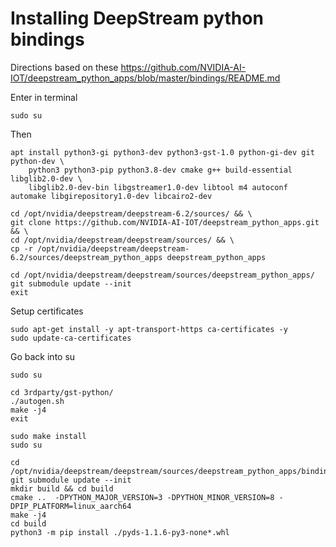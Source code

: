 # Installing DeepStream python bindings
Directions based on these https://github.com/NVIDIA-AI-IOT/deepstream_python_apps/blob/master/bindings/README.md

Enter in terminal
```
sudo su
```

Then
```
apt install python3-gi python3-dev python3-gst-1.0 python-gi-dev git python-dev \
    python3 python3-pip python3.8-dev cmake g++ build-essential libglib2.0-dev \
    libglib2.0-dev-bin libgstreamer1.0-dev libtool m4 autoconf automake libgirepository1.0-dev libcairo2-dev
```


```
cd /opt/nvidia/deepstream/deepstream-6.2/sources/ && \
git clone https://github.com/NVIDIA-AI-IOT/deepstream_python_apps.git && \
cd /opt/nvidia/deepstream/deepstream/sources/ && \
cp -r /opt/nvidia/deepstream/deepstream-6.2/sources/deepstream_python_apps deepstream_python_apps
```

```
cd /opt/nvidia/deepstream/deepstream/sources/deepstream_python_apps/
git submodule update --init
exit
```

Setup certificates
```
sudo apt-get install -y apt-transport-https ca-certificates -y
sudo update-ca-certificates
```

Go back into su
```
sudo su
```


```
cd 3rdparty/gst-python/
./autogen.sh
make -j4
exit
```

```
sudo make install
sudo su
```



```
cd /opt/nvidia/deepstream/deepstream/sources/deepstream_python_apps/bindings/
git submodule update --init
mkdir build && cd build
cmake ..  -DPYTHON_MAJOR_VERSION=3 -DPYTHON_MINOR_VERSION=8 -DPIP_PLATFORM=linux_aarch64
make -j4
cd build
python3 -m pip install ./pyds-1.1.6-py3-none*.whl
```


